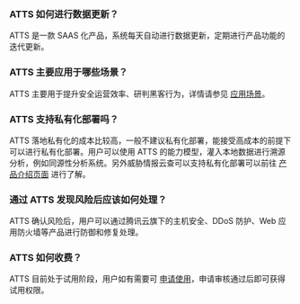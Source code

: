 ### ATTS 如何进行数据更新？
ATTS 是一款 SAAS 化产品，系统每天自动进行数据更新，定期进行产品功能的迭代更新。

### ATTS 主要应用于哪些场景？
ATTS 主要用于提升安全运营效率、研判黑客行为，详情请参见 [应用场景](https://cloud.tencent.com/document/product/1017/31171)。

### ATTS 支持私有化部署吗？
ATTS 落地私有化的成本比较高，一般不建议私有化部署，能接受高成本的前提下可以进行私有化部署。用户可以使用 ATTS 的能力模型，灌入本地数据进行溯源分析，例如同源性分析系统。另外威胁情报云查可以支持私有化部署可以前往 [产品介绍页面](https://cloud.tencent.com/product/atts) 进行了解。
### 通过 ATTS 发现风险后应该如何处理？
ATTS 确认风险后，用户可以通过腾讯云旗下的主机安全、DDoS 防护、Web 应用防火墙等产品进行防御和修复处理。

### ATTS 如何收费？
ATTS 目前处于试用阶段，用户如有需要可 [申请使用](https://cloud.tencent.com/apply/p/gd80aw1ahwv)，申请审核通过后即可获得试用权限。


